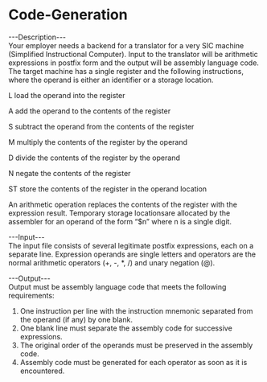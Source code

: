 # Code-Generation
---Description--- <br>
Your employer needs a backend for a translator for a very SIC machine (Simplified Instructional Computer). Input to the translator will be arithmetic expressions in postfix form and the output will be assembly language code.
The target machine has a single register and the following instructions, where the operand is either an identifier or a storage location.

L load the operand into the register

A add the operand to the contents of the register

S subtract the operand from the contents of the register

M multiply the contents of the register by the operand

D divide the contents of the register by the operand

N negate the contents of the register

ST store the contents of the register in the operand location

An arithmetic operation replaces the contents of the register with the expression result. Temporary storage locationsare allocated by the assembler for an operand of the form “$n” where n is a single digit.

---Input---<br>
The input file consists of several legitimate postfix expressions, each on a separate line. Expression
operands are single letters and operators are the normal arithmetic operators (+, -, *, /)  and unary negation (@).

---Output---<br>
Output must be assembly language code that meets the following requirements:

1. One instruction per line with the instruction mnemonic separated from the operand (if any)
by one blank.
2. One blank line must separate the assembly code for successive expressions.
3. The original order of the operands must be preserved in the assembly code.
4. Assembly code must be generated for each operator as soon as it is encountered.



